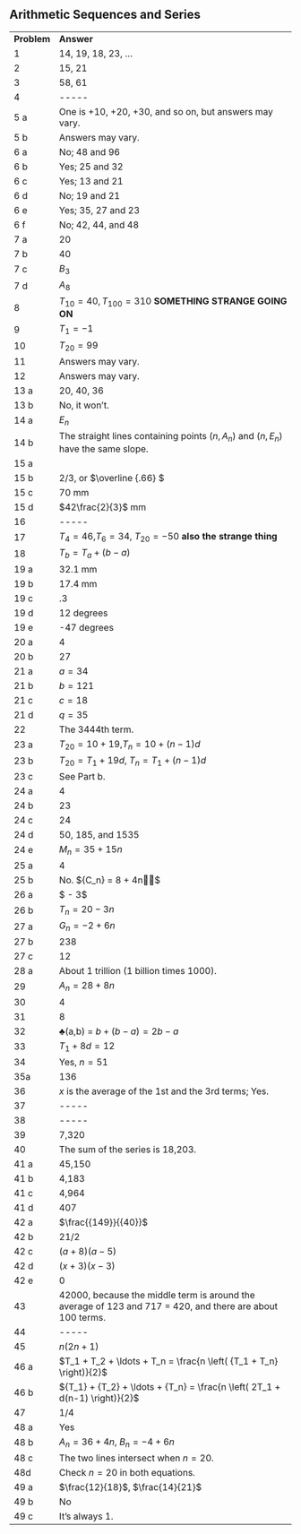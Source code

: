 
## Arithmetic Sequences and Series


|||
|-------|------|
|**Problem**|<span class="char-style-override-1">**Answer**</span>|
|1|14, 19, 18, 23, …|
|2|15, 21|
|3|58, 61|
|4|-----|
|5 a|One is +10, +20, +30, and so on, but answers may vary.|
|5 b|Answers may vary.|
|6 a|No; 48 and 96|
|6 b|Yes; 25 and 32|
|6 c|Yes; 13 and 21|
|6 d|No; 19 and 21|
|6 e|Yes; 35, 27 and 23|
|6 f|No; 42, 44, and 48|
|7 a|20|
|7 b|40|
|7 c|$B_3$|
|7 d|$A_8$|
|8|$T_{10} = 40, T_{100} = 310$ **SOMETHING STRANGE GOING ON** |
|9|<span>${T_1} = - 1$</span>|
|10|<span>${T_{20}} = 99$</span>|
|11|Answers may vary.|
|12|Answers may vary.|
|13 a|20, 40, 36|
|13 b|No, it won’t.|
|14 a|$E_n$|
|14 b|The straight lines containing points <span>$\left( {n,{A_n}} \right)$</span> and <span>$\left(n,E_n \right)$ have the same slope.|
|15 a||
|15 b|2/3, or <span>$\overline {.66} $</span>|
|15 c|70 mm|
|15 d|<span>$42\frac{2}{3}$</span> mm|
|16|-----|
|17|$T_4 = 46$,$T_6 = 34$, $T_{20} = - 50$ **also the strange thing**|
|18|<span>${T_b} = {T_a} + \left( {b - a} \right)$</span>|
|19 a|32.1 mm|
|19 b|17.4 mm|
|19 c|.3|
|19 d|12 degrees|
|19 e|-47 degrees|
|20 a|4|
|20 b|27|
|21 a|<span>$a = 34$</span>|
|21 b|<span>$b = 121$</span>|
|21 c|<span>$c = 18$</span>|
|21 d|<span><span>$q = 35$</span></span>|
|22|<span>The 3444th term.</span>|
|23 a|<span><span>${T_{20}} = 10 + 19$</span>,<span>${T_n} = 10 + \left( {n - 1} \right)d$</span></span>|
|23 b|<span><span>${T_{20}} = {T_1} + 19d$</span>, <span>${T_n} = {T_1} + \left( {n - 1} \right)d$</span></span>|
|23 c|See Part b.|
|24 a|4|
|24 b|23|
|24 c|24|
|24 d|50, 185, and 1535|
|24 e|<span>${M_n} = 35 + 15n$</span>|
|25 a|4|
|25 b|<span>No. <span>${C_n} = 8 + 4n$</span></span>|
|26 a|<span>$ - 3$</span>|
|26 b|<span>${T_n} = 20 - 3n$</span>|
|27 a|<span>${G_n} = - 2 + 6n$</span>|
|27 b|238|
|27 c|12|
|28 a|About 1 trillion (1 billion times 1000).|
|29|<span>${A_n} = 28 + 8n$</span>|
|30|4|
|31|8|
|32|<span class="char-style-override-7">♣</span>(a,b) = <span>$b + (b - a) = 2b - a$</span>|
|33|<span>${T_1} + 8d = 12$</span>|
|34|Yes, <span>$n = 51$</span>|
|35a|136|
|36|<span class="char-style-override-4">$x$</span> is the average of the 1st and the 3rd terms; Yes.|
|37|-----|
|38|-----|
|39|7,320|
|40|The sum of the series is 18,203.|
|41 a|45,150|
|41 b|4,183|
|41 c|4,964|
|41 d|407|
|42 a|<span>$\frac{{149}}{{40}}$</span>|
|42 b|21/2|
|42 c|<span>$(a + 8)(a - 5)$</span>|
|42 d|<span><span>$(x + 3)(x - 3)$</span></span>|
|42 e|0|
|43|42000, because the middle term is around the average of 123 and 717 = 420, and there are about 100 terms.|
|44|-----|
|45|<span>$n(2n + 1)$</span>|
|46 a|<span>$T_1 + T_2 + \ldots + T_n = \frac{n \left( {T_1 + T_n} \right)}{2}$</span>|
|46 b|${T_1} + {T_2} + \ldots + {T_n} = \frac{n \left( 2T_1 + d(n-1) \right)}{2}$|
|47|1/4|
|48 a|Yes|
|48 b|<span><span>${A_n} = 36 + 4n$</span>, </span> <span><span>${B_n} = - 4 + 6n$</span></span>|
|48 c|The two lines intersect when $n=20$.|
|48d|Check $n=20$ in both equations.|
|49 a|$\frac{12}{18}$, $\frac{14}{21}$|
|49 b|No|
|49 c|It’s always 1.|
